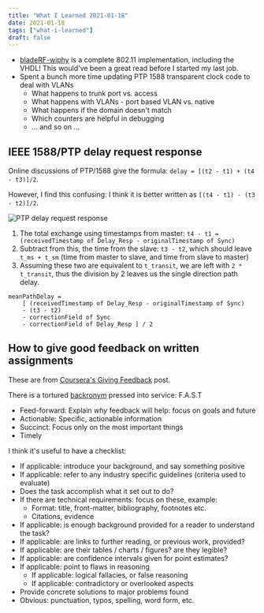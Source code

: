 ```yaml
---
title: "What I Learned 2021-01-18"
date: 2021-01-18
tags: ["what-i-learned"]
draft: false
---
```


- [bladeRF-wiphy](https://www.nuand.com/bladeRF-wiphy/) is a complete 802.11 implementation,
  including the VHDL! This would've been a great read before I started my last job.
- Spent a bunch more time updating PTP 1588 transparent clock code to deal with VLANs
	- What happens to trunk port vs. access
	- What happens with VLANs - port based VLAN vs. native
	- What happens if the domain doesn't match
	- Which counters are helpful in debugging
	- ... and so on ...


## IEEE 1588/PTP delay request response

Online discussions of PTP/1588 give the formula:  `delay = [(t2 - t1) + (t4 - t3)]/2`.

However, I find this confusing: I think it is better written as `[(t4 - t1) - (t3 - t2)]/2`.

![PTP delay request response](/image/ptp-delay-request-response.png)

1. The total exchange using timestamps from master: `t4 - t1 = (receivedTimestamp of Delay_Resp - originalTimestamp of Sync)`
2. Subtract from this, the time from the slave: `t3 - t2`, which should leave `t_ms + t_sm` (time from master to slave, and time from slave to master)
3. Assuming these two are equivalent to `t_transit`, we are left with `2 * t_transit`, thus the division by 2 leaves us the single direction path delay.


```
meanPathDelay =
	[ (receivedTimestamp of Delay_Resp - originalTimestamp of Sync) 
	- (t3 - t2) 
	- correctionField of Sync 
	- correctionField of Delay_Resp ] / 2
```

## How to give good feedback on written assignments

These are from [Coursera's Giving Feedback](https://coursera.community/study-tips-6/giving-feedback-116) post.

There is a tortured [backronym](https://en.wikipedia.org/wiki/Backronym) pressed into service: F.A.S.T 

- Feed-forward: Explain *why* feedback will help: focus on goals and future
- Actionable: Specific, actionable information
- Succinct: Focus only on the most important things
- Timely

I think it's useful to have a checklist:

- If applicable: introduce your background, and say something positive
- If applicable: refer to any industry specific guidelines (criteria used to evaluate)
- Does the task accomplish what it set out to do?
- If there are technical requirements: focus on these, example:
	- Format: title, front-matter, bibliography, footnotes etc.
	- Citations, evidence
- If applicable: is enough background provided for a reader to understand the task?
- If applicable: are links to further reading, or previous work, provided?
- If applicable: are their tables / charts / figures? are they legible?
- If applicable: are confidence intervals given for point estimates?
- If applicable: point to flaws in reasoning
	- If applicable: logical fallacies, or false reasoning
	- If applicable: contradictory or overlooked aspects
- Provide concrete solutions to major problems found
- Obvious: punctuation, typos, spelling, word form, etc.
